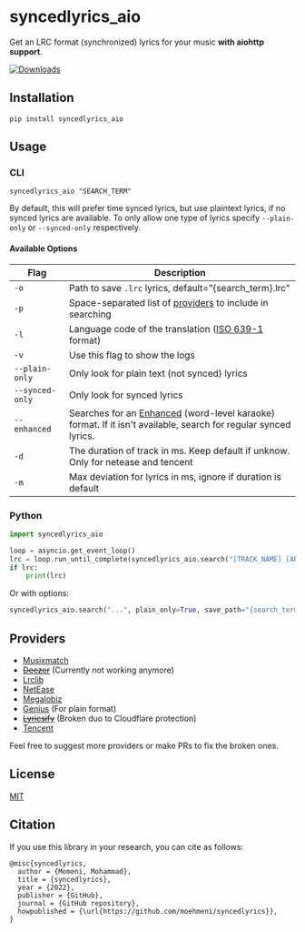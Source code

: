 # syncedlyrics_aio
 Get an LRC format (synchronized) lyrics for your music **with aiohttp support**.
 
 [![Downloads](https://static.pepy.tech/badge/syncedlyrics_aio/month)](https://pepy.tech/project/syncedlyrics_aio)

## Installation
```
pip install syncedlyrics_aio
```
## Usage
### CLI
```
syncedlyrics_aio "SEARCH_TERM"
```

By default, this will prefer time synced lyrics, but use plaintext lyrics, if no synced lyrics are available.
To only allow one type of lyrics specify `--plain-only` or `--synced-only` respectively.

#### Available Options
| Flag            | Description                                                                                                                                                                                   |
| --------------- | --------------------------------------------------------------------------------------------------------------------------------------------------------------------------------------------- |
| `-o`            | Path to save `.lrc` lyrics, default="{search_term}.lrc"                                                                                                                                       |
| `-p`            | Space-separated list of [providers](#providers) to include in searching                                                                                                                       |
| `-l`            | Language code of the translation ([ISO 639-1](https://en.wikipedia.org/wiki/List_of_ISO_639_language_codes) format)                                                                           |
| `-v`            | Use this flag to show the logs                                                                                                                                                                |
| `--plain-only`  | Only look for plain text (not synced) lyrics                                                                                                                                                  |
| `--synced-only` | Only look for synced lyrics                                                                                                                                                                   |
| `--enhanced`    | Searches for an [Enhanced](https://en.wikipedia.org/wiki/LRC_(file_format)#A2_extension:_word_time_tag) (word-level karaoke) format. If it isn't available, search for regular synced lyrics. |
| `-d`            | The duration of track in ms. Keep default if unknow. Only for netease and tencent                                                                                                                                           |
| `-m`            | Max deviation for lyrics in ms, ignore if duration is default                                                                                                                                 |

### Python
```py
import syncedlyrics_aio

loop = asyncio.get_event_loop()
lrc = loop.run_until_complete(syncedlyrics_aio.search("[TRACK_NAME] [ARTIST_NAME]"))
if lrc:
    print(lrc)
```
Or with options:
```py
syncedlyrics_aio.search("...", plain_only=True, save_path="{search_term}_1234.lrc", providers=["NetEase"], duration=213000)
```

## Providers
- [Musixmatch](https://www.musixmatch.com/)
- ~~[Deezer](https://deezer.com/)~~ (Currently not working anymore)
- [Lrclib](https://github.com/tranxuanthang/lrcget/issues/2#issuecomment-1326925928)
- [NetEase](https://music.163.com/)
- [Megalobiz](https://www.megalobiz.com/)
- [Genius](https://genius.com) (For plain format)
- ~~[Lyricsify](https://www.lyricsify.com/)~~ (Broken duo to Cloudflare protection)
- [Tencent](https://y.qq.com/)

Feel free to suggest more providers or make PRs to fix the broken ones.

## License
[MIT](https://github.com/rtcq/syncedlyrics/blob/master/LICENSE)

## Citation
If you use this library in your research, you can cite as follows:
```
@misc{syncedlyrics,
  author = {Momeni, Mohammad},
  title = {syncedlyrics},
  year = {2022},
  publisher = {GitHub},
  journal = {GitHub repository},
  howpublished = {\url{https://github.com/moehmeni/syncedlyrics}},
}
```
